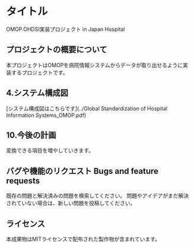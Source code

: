# タイトル
OMOP.OHDSI実装プロジェクト in Japan Hospital

## プロジェクトの概要について
本プロジェクトはOMOPを病院情報システムからデータが取り出せるように実装するプロジェクトです。

## 4.システム構成図
[システム構成図はこちらです](../Global Standardization of Hospital Information Systems_OMOP.pdf)


## 10.今後の計画
変換できる項目を増やしていきます。
## バグや機能のリクエスト Bugs and feature requests
既存の問題と解決済みの問題を検索してください。 問題やアイデアがまだ解決されていない場合は、新しい問題を投稿してください。

## ライセンス
本成果物はMITライセンスで配布された製作物が含まれています。
